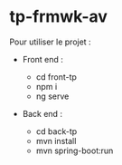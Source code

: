 # tp-frmwk-av

Pour utiliser le projet :

- Front end : 
  - cd front-tp
  - npm i
  - ng serve
  
- Back end :
  - cd back-tp
  - mvn install
  - mvn spring-boot:run
